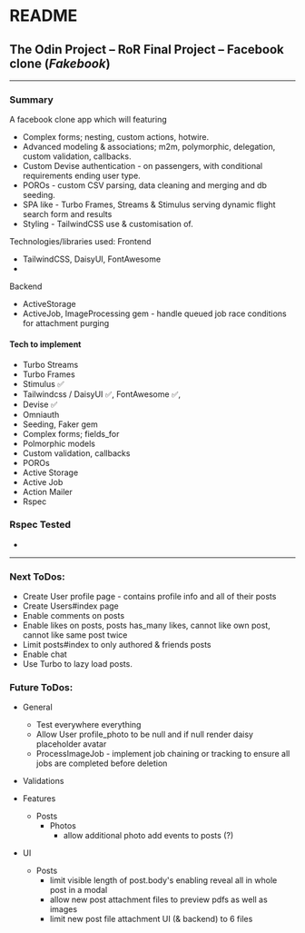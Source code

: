 # README

## The Odin Project – RoR Final Project – Facebook clone (_Fakebook_)

---

### Summary
A facebook clone app which will featuring
- Complex forms; nesting, custom actions, hotwire.
- Advanced modeling & associations; m2m, polymorphic, delegation, custom validation, callbacks.
- Custom Devise authentication - on passengers, with conditional requirements ending user type.
- POROs - custom CSV parsing, data cleaning and merging and db seeding.
- SPA like - Turbo Frames, Streams & Stimulus serving dynamic flight search form and results
- Styling - TailwindCSS use & customisation of.

Technologies/libraries used:
  Frontend
  - TailwindCSS, DaisyUI, FontAwesome
  - 
  Backend
  - ActiveStorage
  - ActiveJob, ImageProcessing gem - handle queued job race conditions for attachment purging

#### Tech to implement
- Turbo Streams
- Turbo Frames
- Stimulus ✅
- Tailwindcss / DaisyUI ✅, FontAwesome ✅, 
- Devise ✅
- Omniauth
- Seeding, Faker gem
- Complex forms; fields_for
- Polmorphic models
- Custom validation, callbacks
- POROs
- Active Storage
- Active Job
- Action Mailer
- Rspec


### Rspec Tested
  - 

---

### Next ToDos:

- Create User profile page - contains profile info and all of their posts
- Create Users#index page
- Enable comments on posts
- Enable likes on posts, posts has_many likes, cannot like own post, cannot like same post twice
- Limit posts#index to only authored & friends posts
- Enable chat
- Use Turbo to lazy load posts.

### Future ToDos:

- General
  - Test everywhere everything
  - Allow User profile_photo to be null and if null render daisy placeholder avatar
  - ProcessImageJob - implement job chaining or tracking to ensure all jobs are completed before
    deletion

- Validations
  
- Features
  - Posts
    - Photos
      - allow additional photo add events to posts (?)

- UI
  - Posts
    - limit visible length of post.body's enabling reveal all in whole post in a modal
    - allow new post attachment files to preview pdfs as well as images
    - limit new post file attachment UI (& backend) to 6 files
